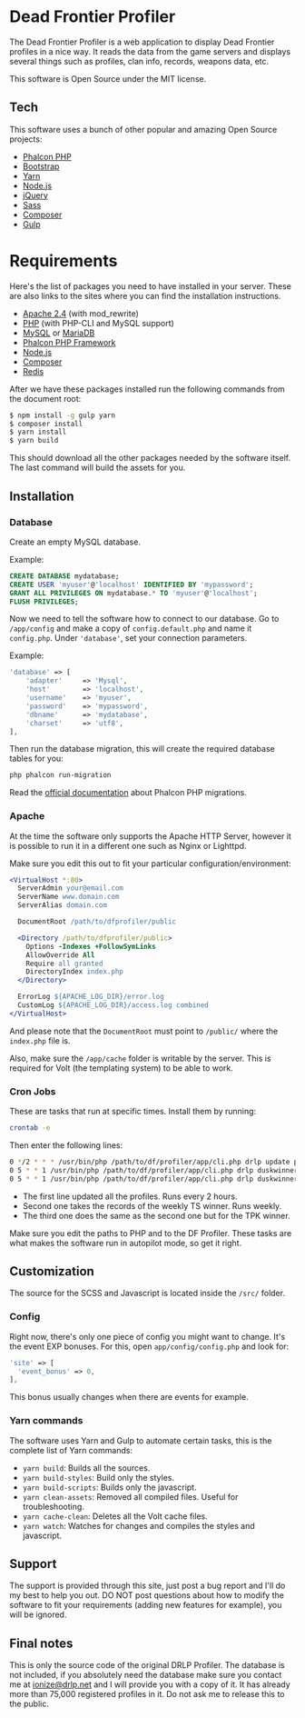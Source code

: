 # Dead Frontier Profiler
The Dead Frontier Profiler is a web application to display Dead Frontier profiles in a nice way. It reads the data from the game servers and displays several things such as profiles, clan info, records, weapons data, etc.

This software is Open Source under the MIT license.

## Tech
This software uses a bunch of other popular and amazing Open Source projects:

* [Phalcon PHP](https://phalconphp.com/en/)
* [Bootstrap](https://getbootstrap.com/docs/3.3/)
* [Yarn](https://yarnpkg.com/en/)
* [Node.js](https://nodejs.org/)
* [jQuery](https://jquery.com/)
* [Sass](http://sass-lang.com/)
* [Composer](https://getcomposer.org/)
* [Gulp](https://gulpjs.com/)

# Requirements
Here's the list of packages you need to have installed in your server. These are also links to the sites where you can find the installation instructions.

* [Apache 2.4](https://httpd.apache.org/download.cgi) (with mod_rewrite)
* [PHP](https://secure.php.net/downloads.php) (with PHP-CLI and MySQL support)
* [MySQL](https://dev.mysql.com/doc/refman/5.7/en/installing.html) or [MariaDB](https://downloads.mariadb.org/)
* [Phalcon PHP Framework](https://phalconphp.com/en/download/linux)
* [Node.js](https://nodejs.org/en/download/)
* [Composer](https://getcomposer.org/download/)
* [Redis](https://redis.io/download)

After we have these packages installed run the following commands from the document root:
```sh
$ npm install -g gulp yarn
$ composer install
$ yarn install
$ yarn build
```
This should download all the other packages needed by the software itself. The last command will build the assets for you.

## Installation
### Database
Create an empty MySQL database.

Example:
```sql
CREATE DATABASE mydatabase;
CREATE USER 'myuser'@'localhost' IDENTIFIED BY 'mypassword';
GRANT ALL PRIVILEGES ON mydatabase.* TO 'myuser'@'localhost';
FLUSH PRIVILEGES;
```
Now we need to tell the software how to connect to our database. Go to `/app/config` and make a copy of `config.default.php` and name it `config.php`. Under `'database'`, set your connection parameters.

Example:
```php
'database' => [
    'adapter'     => 'Mysql',
    'host'        => 'localhost',
    'username'    => 'myuser',
    'password'    => 'mypassword',
    'dbname'      => 'mydatabase',
    'charset'     => 'utf8',
],
```
Then run the database migration, this will create the required database tables for you:
```sh
php phalcon run-migration
```
Read the [official documentation](https://docs.phalconphp.com/en/3.2/db-migrations) about Phalcon PHP migrations.

### Apache
At the time the software only supports the Apache HTTP Server, however it is possible to run it in a different one such as Nginx or Lighttpd.

Make sure you edit this out to fit your particular configuration/environment:
```apache
<VirtualHost *:80>
  ServerAdmin your@email.com
  ServerName www.domain.com
  ServerAlias domain.com

  DocumentRoot /path/to/dfprofiler/public

  <Directory /path/to/dfprofiler/public>
    Options -Indexes +FollowSymLinks
    AllowOverride All
    Require all granted
    DirectoryIndex index.php
  </Directory>

  ErrorLog ${APACHE_LOG_DIR}/error.log
  CustomLog ${APACHE_LOG_DIR}/access.log combined
</VirtualHost>
```
And please note that the `DocumentRoot` must point to `/public/` where the `index.php` file is.

Also, make sure the `/app/cache` folder is writable by the server. This is required for Volt (the templating system) to be able to work.

### Cron Jobs
These are tasks that run at specific times. Install them by running:
```sh
crontab -e
```
Then enter the following lines:
```sh
0 */2 * * * /usr/bin/php /path/to/df/profiler/app/cli.php drlp update profiles >/dev/null 2>&1
0 5 * * 1 /usr/bin/php /path/to/df/profiler/app/cli.php drlp duskwinner ts >/dev/null 2>&1
0 5 * * 1 /usr/bin/php /path/to/df/profiler/app/cli.php drlp duskwinner tpk >/dev/null 2>&1
```
* The first line updated all the profiles. Runs every 2 hours.
* Second one takes the records of the weekly TS winner. Runs weekly.
* The third one does the same as the second one but for the TPK winner.

Make sure you edit the paths to PHP and to the DF Profiler. These tasks are what makes the software run in autopilot mode, so get it right.

## Customization
The source for the SCSS and Javascript is located inside the `/src/` folder.

### Config
Right now, there's only one piece of config you might want to change. It's the
event EXP bonuses. For this, open `app/config/config.php` and look for:
```php
'site' => [
  'event_bonus' => 0,
],
```
This bonus usually changes when there are events for example.

### Yarn commands
The software uses Yarn and Gulp to automate certain tasks, this is the complete list of Yarn commands:

* `yarn build`: Builds all the sources.
* `yarn build-styles`: Build only the styles.
* `yarn build-scripts`: Builds only the javascript.
* `yarn clean-assets`: Removed all compiled files. Useful for troubleshooting.
* `yarn cache-clean`: Deletes all the Volt cache files.
* `yarn watch`: Watches for changes and compiles the styles and javascript.

## Support
The support is provided through this site, just post a bug report and I'll do my best to help you out. DO NOT post questions about how to modify the software to fit your requirements (adding new features for example), you will be ignored.

## Final notes
This is only the source code of the original DRLP Profiler. The database is not included, if you absolutely need the database make sure you contact me at ionize@drlp.net and I will provide you with a copy of it. It has already more than 75,000 registered profiles in it. Do not ask me to release this to the public.
